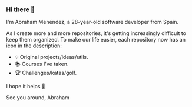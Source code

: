 ### Hi there 👋

I'm Abraham Menéndez, a 28-year-old software developer from Spain.

As I create more and more repositories, it's getting increasingly difficult to keep them organized. To make our life easier, each repository now has an icon in the description:
- 💡 Original projects/ideas/utils.
- 📚 Courses I've taken.
- 🏆 Challenges/katas/golf.

I hope it helps 🙂

See you around,
Abraham

<!--
**abrahammenendez/abrahammenendez** is a ✨ _special_ ✨ repository because its `README.md` (this file) appears on your GitHub profile.

Here are some ideas to get you started:

- 🔭 I’m currently working on ...
- 🌱 I’m currently learning ...
- 👯 I’m looking to collaborate on ...
- 🤔 I’m looking for help with ...
- 💬 Ask me about ...
- 📫 How to reach me: ...
- 😄 Pronouns: ...
- ⚡ Fun fact: ...
-->
